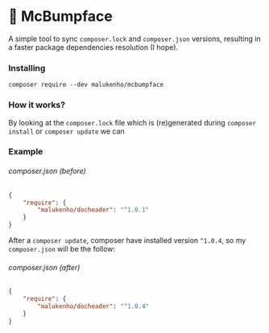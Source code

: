 :fallen_leaf: McBumpface
========================

A simple tool to sync `composer.lock` and `composer.json` versions, 
resulting in a faster package dependencies resolution (I hope).

### Installing

```
composer require --dev malukenho/mcbumpface
```

### How it works?

By looking at the `composer.lock` file which is (re)generated during 
`composer install` or `composer update` we can

### Example

###### composer.json (before)

```json
{
    "require": {
        "malukenho/docheader": "^1.0.1"
    }
}
```

After a `composer update`, composer have installed version `^1.0.4`, 
so my `composer.json` will be the follow:

###### composer.json (after)

```json
{
    "require": {
        "malukenho/docheader": "^1.0.4"
    }
}
```
